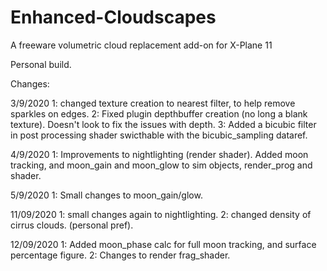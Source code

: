 # Enhanced-Cloudscapes
A freeware volumetric cloud replacement add-on for X-Plane 11

Personal build.

Changes:

3/9/2020
1: changed texture creation to nearest filter, to help remove sparkles on edges.
2: Fixed plugin depthbuffer creation (no long a blank texture). Doesn't look to fix the issues with depth.
3: Added a bicubic filter in post processing shader swicthable with the bicubic_sampling dataref.

4/9/2020
1: Improvements to nightlighting (render shader). Added moon tracking, and moon_gain and moon_glow to sim objects, render_prog and shader. 

5/9/2020
1: Small changes to moon_gain/glow.

11/09/2020
1: small changes again to nightlighting.
2: changed density of cirrus clouds. (personal pref).

12/09/2020
1: Added moon_phase calc for full moon tracking, and surface percentage figure.
2: Changes to render frag_shader.